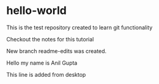 # hello-world
This is the test repository created to learn git functionality

Checkout the notes for this tutorial

New branch readme-edits was created.

Hello my name is Anil Gupta

This line is added from desktop
